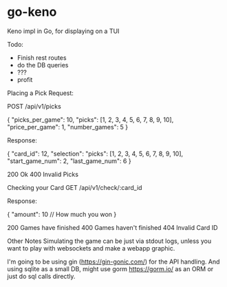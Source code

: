 # go-keno
Keno impl in Go, for displaying on a TUI




Todo:
- Finish rest routes
- do the DB queries 
- ???
- profit












Placing a Pick
Request:

POST /api/v1/picks

{
    "picks_per_game": 10,
    "picks": [1, 2, 3, 4, 5, 6, 7, 8, 9, 10],
    "price_per_game": 1,
    "number_games": 5
}


Response:

{
    "card_id": 12,
    "selection": "picks": [1, 2, 3, 4, 5, 6, 7, 8, 9, 10],
    "start_game_num": 2,
    "last_game_num": 6
}


200 Ok
400 Invalid Picks

Checking your Card
GET /api/v1/check/:card_id

Response:

{
    "amount": 10 // How much you won
}


200 Games have finished
400 Games haven't finished
404 Invalid Card ID

Other Notes
Simulating the game can be just via stdout logs, unless you want to play with websockets and make a webapp graphic.

I'm going to be using gin (https://gin-gonic.com/) for the API handling. And using sqlite as a small DB, might use gorm https://gorm.io/ as an ORM or just do sql calls directly.
